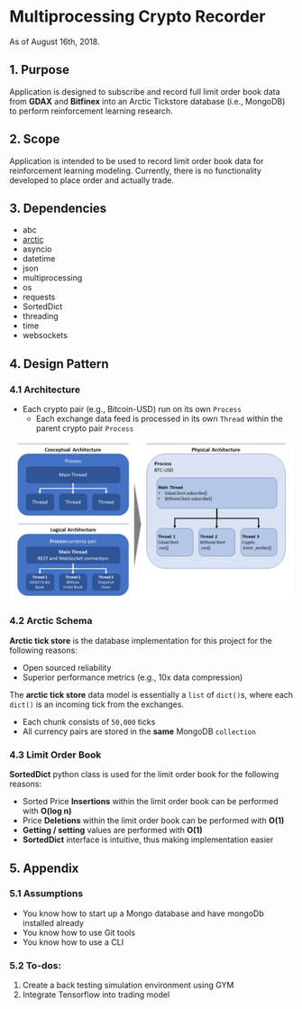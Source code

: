 # Multiprocessing Crypto Recorder
As of August 16th, 2018.

## 1. Purpose
Application is designed to subscribe and record 
full limit order book data from **GDAX** and **Bitfinex** into an Arctic Tickstore 
database (i.e., MongoDB) to perform reinforcement learning research.

## 2. Scope
Application is intended to be used to record limit order book data for 
reinforcement learning modeling. Currently, there is no functionality 
developed to place order and actually trade.

## 3. Dependencies
- abc
- [arctic](https://github.com/manahl/arctic)
- asyncio
- datetime
- json
- multiprocessing
- os
- requests
- SortedDict
- threading
- time
- websockets

## 4. Design Pattern
### 4.1 Architecture
- Each crypto pair (e.g., Bitcoin-USD) run on its own `Process`
  - Each exchange data feed is processed in its own `Thread` within the 
  parent crypto pair `Process`

![Design Pattern](assets/design-pattern.png)

### 4.2 Arctic Schema
**Arctic tick store** is the database implementation for this project for the 
following reasons:
 - Open sourced reliability
 - Superior performance metrics (e.g., 10x data compression)

The **arctic tick store** data model is essentially a `list` of `dict()`s, where 
each `dict()` is an incoming tick from the exchanges.
- Each chunk consists of `50,000` ticks
- All currency pairs are stored in the **same** MongoDB `collection`

### 4.3 Limit Order Book
**SortedDict** python class is used for the limit order book
for the following reasons:
- Sorted Price **Insertions** within the limit order book
 can be performed with **O(log n)**
- Price **Deletions** within the limit order book can be performed with **O(1)**
- **Getting / setting** values are performed with **O(1)**
- **SortedDict** interface is intuitive, thus making implementation easier

## 5. Appendix
### 5.1 Assumptions
- You know how to start up a Mongo database and have mongoDb installed already
- You know how to use Git tools
- You know how to use a CLI

### 5.2 To-dos:
1. Create a back testing simulation environment using GYM
2. Integrate Tensorflow into trading model